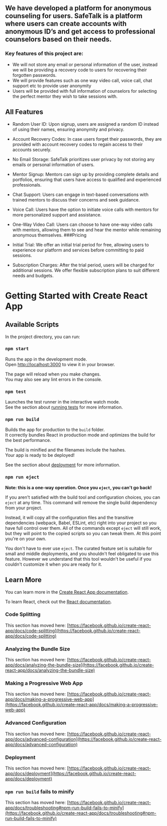 ## We have developed a platform for anonymous counseling for users. SafeTalk is a platform where users can create accounts with anonymous ID’s and get access to professional counselors based on their needs. 

### Key features of this project are:
-	We will not store any email or personal information of the user, instead we will be providing a recovery code to users for recovering their forgotten passwords.
-	We will provide features such as one way video call, voice call, chat support etc to provide user anonymity
-	Users will be provided with full information of counselors for selecting the perfect mentor they wish to take sessions with.

## All Features
- Random User ID: Upon signup, users are assigned a random ID instead of using their names, ensuring anonymity and privacy.
- Account Recovery Codes: In case users forget their passwords, they are provided with account recovery codes to regain access to their accounts securely.
- No Email Storage: SafeTalk prioritizes user privacy by not storing any emails or personal information of users.
- Mentor Signup: Mentors can sign up by providing complete details and portfolios, ensuring that users have access to qualified and experienced professionals.
- Chat Support: Users can engage in text-based conversations with trained mentors to discuss their concerns and seek guidance.
- Voice Call: Users have the option to initiate voice calls with mentors for more personalized support and assistance.
- One-Way Video Call: Users can choose to have one-way video calls with mentors, allowing them to see and hear the mentor while remaining anonymous themselves.
###Pricing
- Initial Trial: We offer an initial trial period for free, allowing users to experience our platform and services before committing to paid sessions.

- Subscription Charges: After the trial period, users will be charged for additional sessions. We offer flexible subscription plans to suit different needs and budgets.


# Getting Started with Create React App

## Available Scripts

In the project directory, you can run:

### `npm start`

Runs the app in the development mode.\
Open [http://localhost:3000](http://localhost:3000) to view it in your browser.

The page will reload when you make changes.\
You may also see any lint errors in the console.

### `npm test`

Launches the test runner in the interactive watch mode.\
See the section about [running tests](https://facebook.github.io/create-react-app/docs/running-tests) for more information.

### `npm run build`

Builds the app for production to the `build` folder.\
It correctly bundles React in production mode and optimizes the build for the best performance.

The build is minified and the filenames include the hashes.\
Your app is ready to be deployed!

See the section about [deployment](https://facebook.github.io/create-react-app/docs/deployment) for more information.

### `npm run eject`

**Note: this is a one-way operation. Once you `eject`, you can't go back!**

If you aren't satisfied with the build tool and configuration choices, you can `eject` at any time. This command will remove the single build dependency from your project.

Instead, it will copy all the configuration files and the transitive dependencies (webpack, Babel, ESLint, etc) right into your project so you have full control over them. All of the commands except `eject` will still work, but they will point to the copied scripts so you can tweak them. At this point you're on your own.

You don't have to ever use `eject`. The curated feature set is suitable for small and middle deployments, and you shouldn't feel obligated to use this feature. However we understand that this tool wouldn't be useful if you couldn't customize it when you are ready for it.

## Learn More

You can learn more in the [Create React App documentation](https://facebook.github.io/create-react-app/docs/getting-started).

To learn React, check out the [React documentation](https://reactjs.org/).

### Code Splitting

This section has moved here: [https://facebook.github.io/create-react-app/docs/code-splitting](https://facebook.github.io/create-react-app/docs/code-splitting)

### Analyzing the Bundle Size

This section has moved here: [https://facebook.github.io/create-react-app/docs/analyzing-the-bundle-size](https://facebook.github.io/create-react-app/docs/analyzing-the-bundle-size)

### Making a Progressive Web App

This section has moved here: [https://facebook.github.io/create-react-app/docs/making-a-progressive-web-app](https://facebook.github.io/create-react-app/docs/making-a-progressive-web-app)

### Advanced Configuration

This section has moved here: [https://facebook.github.io/create-react-app/docs/advanced-configuration](https://facebook.github.io/create-react-app/docs/advanced-configuration)

### Deployment

This section has moved here: [https://facebook.github.io/create-react-app/docs/deployment](https://facebook.github.io/create-react-app/docs/deployment)

### `npm run build` fails to minify

This section has moved here: [https://facebook.github.io/create-react-app/docs/troubleshooting#npm-run-build-fails-to-minify](https://facebook.github.io/create-react-app/docs/troubleshooting#npm-run-build-fails-to-minify)
